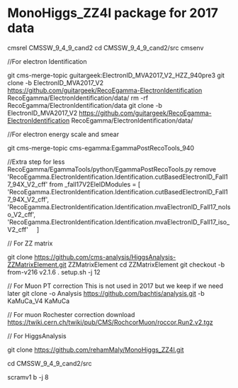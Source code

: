 # MonoHiggs_ZZ4l package for 2017 data

cmsrel CMSSW_9_4_9_cand2
cd CMSSW_9_4_9_cand2/src
cmsenv

//For electron Identification 

 git cms-merge-topic guitargeek:ElectronID_MVA2017_V2_HZZ_940pre3
 git clone -b ElectronID_MVA2017_V2 https://github.com/guitargeek/RecoEgamma-ElectronIdentification RecoEgamma/ElectronIdentification/data/
 rm -rf RecoEgamma/ElectronIdentification/data
git clone -b ElectronID_MVA2017_V2 https://github.com/guitargeek/RecoEgamma-ElectronIdentification RecoEgamma/ElectronIdentification/data/

//For electron energy scale and smear 

git cms-merge-topic cms-egamma:EgammaPostRecoTools_940

//Extra step for 
less RecoEgamma/EgammaTools/python/EgammaPostRecoTools.py 
remove   'RecoEgamma.ElectronIdentification.Identification.cutBasedElectronID_Fall17_94X_V2_cff' 
from 
_fall17V2EleIDModules = [
    'RecoEgamma.ElectronIdentification.Identification.cutBasedElectronID_Fall17_94X_V2_cff',
    'RecoEgamma.ElectronIdentification.Identification.mvaElectronID_Fall17_noIso_V2_cff',
    'RecoEgamma.ElectronIdentification.Identification.mvaElectronID_Fall17_iso_V2_cff'
    ]
    
// For ZZ matrix 

git clone https://github.com/cms-analysis/HiggsAnalysis-ZZMatrixElement.git ZZMatrixElement
cd ZZMatrixElement
git checkout -b from-v216 v2.1.6
. setup.sh -j 12

// For Muon PT correction This is not used in 2017 but we keep if we need later 
git clone -o Analysis https://github.com/bachtis/analysis.git -b KaMuCa_V4 KaMuCa

// For muon Rochester correction 
download  
https://twiki.cern.ch/twiki/pub/CMS/RochcorMuon/roccor.Run2.v2.tgz

// For HiggsAnalysis 

git clone https://github.com/rehamMaly/MonoHiggs_ZZ4l.git

cd CMSSW_9_4_9_cand2/src

scramv1 b -j 8 


